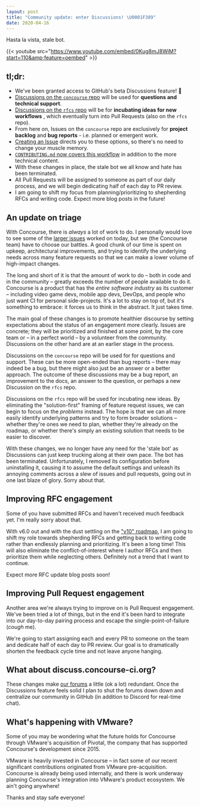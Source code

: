 ```yaml
---
layout: post
title: "Community update: enter Discussions! \U0001F389"
date: 2020-04-16
---
```


Hasta la vista, stale bot.

<!-- more -->

{{< youtube src="https://www.youtube.com/embed/0Kug8mJ8WiM?start=110&amp;feature=oembed" >}}

## tl;dr:

- We've been granted access to GitHub's beta Discussions feature! 🎉
- [Discussions on the `concourse` repo](https://github.com/concourse/concourse/discussions) will be used for **questions
  and technical support**.
- [Discussions on the `rfcs` repo](https://github.com/concourse/rfcs/discussions) will be for **incubating ideas for new
  workflows** , which eventually turn into Pull Requests (also on the `rfcs` repo).
- From here on, Issues on the `concourse` repo are exclusively for **project backlog** and **bug reports** - i.e.
  planned or emergent work.
- [Creating an Issue](https://github.com/concourse/concourse/issues/new/choose) directs you to these options, so there's
  no need to change your muscle memory.
- [
  `CONTRIBUTING.md` now covers this workflow](https://github.com/concourse/concourse/blob/fab3de1722a2ce998d3710bd066453594f24ec57/CONTRIBUTING.md#from-ideas-to-implementation)
  in addition to the more technical content.
- With these changes in place, the stale bot we all know and hate has been terminated.
- All Pull Requests will be assigned to someone as part of our daily process, and we will begin dedicating half of each
  day to PR review.
- I am going to shift my focus from planning/prioritizing to shepherding RFCs and writing code. Expect more blog posts
  in the future!

## An update on triage

With Concourse, there is _always_ a lot of work to do. I personally would love to see some of
the [larger issues](https://github.com/concourse/concourse/issues/324) worked on today, but we (the Concourse team) have
to choose our battles. A good chunk of our time is spent on upkeep, architectural improvements, and trying to identify
the underlying needs across many feature requests so that we can make a lower volume of high-impact changes.

The long and short of it is that the amount of work to do – both in code and in the community – greatly exceeds the
number of people available to do it. Concourse is a product that has the _entire software industry_ as its customer –
including video game devs, mobile app devs, DevOps, and people who just want CI for personal side-projects. It's a lot
to stay on top of, but it's something to embrace: it forces us to think in the abstract. It just takes time.

The main goal of these changes is to promote healthier discourse by setting expectations about the status of an
engagement more clearly. Issues are concrete; they will be prioritized and finished at some point, by the core team or –
in a perfect world – by a volunteer from the community. Discussions on the other hand are at an earlier stage in the
process.

Discussions on the `concourse` repo will be used for for questions and support. These can be more open-ended than bug
reports – there may indeed be a bug, but there might also just be an answer or a better approach. The outcome of these
discussions may be a bug report, an improvement to the docs, an answer to the question, or perhaps a new Discussion on
the `rfcs` repo.

Discussions on the `rfcs` repo will be used for incubating new ideas. By eliminating the "solution-first" framing of
feature request issues, we can begin to focus on the _problems_ instead. The hope is that we can all more easily
identify underlying patterns and try to form broader solutions – whether they're ones we need to plan, whether they're
already on the roadmap, or whether there's simply an existing solution that needs to be easier to discover.

With these changes, we no longer have any need for the 'stale bot' as Discussions can just keep trucking along at their
own pace. The bot has been terminated. Unfortunately, I removed its configuration before uninstalling it, causing it to
assume the default settings and unleash its annoying comments across a slew of issues and pull requests, going out in
one last blaze of glory. Sorry about that.

## Improving RFC engagement

Some of you have submitted RFCs and haven't received much feedback yet. I'm really sorry about that.

With v6.0 out and with the dust settling on the ["v10" roadmap](../2019/2019-07-17-core-roadmap-towards-v10.md), I am going
to shift my role towards shepherding RFCs and getting back to writing code rather than endlessly planning and
prioritizing. It's been a long time! This will also eliminate the conflict-of-interest where I author RFCs and then
prioritize them while neglecting others. Definitely not a trend that I want to continue.

Expect more RFC update blog posts soon!

## Improving Pull Request engagement

Another area we're always trying to improve on is Pull Request engagement. We've been tried a lot of things, but in the
end it's been hard to integrate into our day-to-day pairing process and escape the single-point-of-failure (_cough_ me).

We're going to start assigning each and every PR to someone on the team and dedicate half of each day to PR review. Our
goal is to dramatically shorten the feedback cycle time and not leave anyone hanging.

## What about discuss.concourse-ci.org?

These changes make [our forums](https://discuss.concourse-ci.org) a little (ok a lot) redundant. Once the Discussions
feature feels solid I plan to shut the forums down down and centralize our community in GitHub (in addition to Discord
for real-time chat).

## What's happening with VMware?

Some of you may be wondering what the future holds for Concourse through VMware's acquisition of Pivotal, the company
that has supported Concourse's development since 2015.

VMware is heavily invested in Concourse – in fact some of our recent significant contributions originated from VMware
pre-acquisition. Concourse is already being used internally, and there is work underway planning Concourse's integration
into VMware's product ecosystem. We ain't going anywhere!

Thanks and stay safe everyone!
